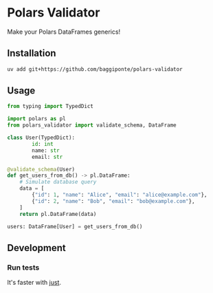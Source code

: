 # Polars Validator

Make your Polars DataFrames generics!

## Installation

```bash
uv add git+https://github.com/baggiponte/polars-validator
```

## Usage

```python
from typing import TypedDict

import polars as pl
from polars_validator import validate_schema, DataFrame

class User(TypedDict):
        id: int
        name: str
        email: str

@validate_schema(User)
def get_users_from_db() -> pl.DataFrame:
    # Simulate database query
    data = [
        {"id": 1, "name": "Alice", "email": "alice@example.com"},
        {"id": 2, "name": "Bob", "email": "bob@example.com"},
    ]
    return pl.DataFrame(data)

users: DataFrame[User] = get_users_from_db()
```

## Development

### Run tests

It's faster with [just](https://just.systems).
